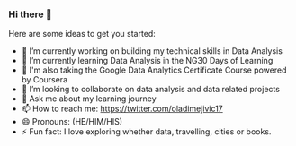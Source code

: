 ### Hi there 👋




Here are some ideas to get you started:

- 🔭 I’m currently working on building my technical skills in Data Analysis
- 🌱 I’m currently learning Data Analysis in the NG30 Days of Learning
- 👋 I'm also taking the Google Data Analytics Certificate Course powered by Coursera
- 👯 I’m looking to collaborate on data analysis and data related projects
- 💬 Ask me about my learning journey
- 📫 How to reach me: https://twitter.com/oladimejivic17
- 😄 Pronouns: (HE/HIM/HIS)
- ⚡ Fun fact: I love exploring whether data, travelling, cities or books.

